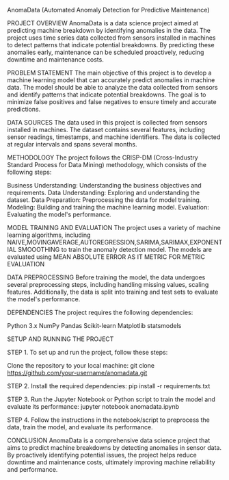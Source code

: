 AnomaData (Automated Anomaly Detection for Predictive Maintenance)

PROJECT OVERVIEW
AnomaData is a data science project aimed at predicting machine breakdown by identifying anomalies in the data. 
The project uses time series data collected from sensors installed in machines to detect patterns that indicate potential breakdowns. 
By predicting these anomalies early, maintenance can be scheduled proactively, reducing downtime and maintenance costs.

PROBLEM STATEMENT
The main objective of this project is to develop a machine learning model that can accurately predict anomalies in machine data. 
The model should be able to analyze the data collected from sensors and identify patterns that indicate potential breakdowns. 
The goal is to minimize false positives and false negatives to ensure timely and accurate predictions.

DATA SOURCES
The data used in this project is collected from sensors installed in machines. The dataset contains several features, including sensor readings, timestamps, and machine identifiers.
The data is collected at regular intervals and spans several months.

METHODOLOGY
The project follows the CRISP-DM (Cross-Industry Standard Process for Data Mining) methodology, which consists of the following steps:

Business Understanding: Understanding the business objectives and requirements.
Data Understanding: Exploring and understanding the dataset.
Data Preparation: Preprocessing the data for model training.
Modeling: Building and training the machine learning model.
Evaluation: Evaluating the model's performance.

MODEL TRAINING AND EVALUATION
The project uses a variety of machine learning algorithms, including NAIVE,MOVINGAVERAGE,AUTOREGRESSION,SARIMA,SARIMAX,EXPONENTIAL SMOOOTHING to train the anomaly detection model.
The models are evaluated using MEAN ABSOLUTE ERROR AS IT METRIC FOR METRIC EVALUATION

DATA PREPROCESSING
Before training the model, the data undergoes several preprocessing steps, including handling missing values, scaling features.
Additionally, the data is split into training and test sets to evaluate the model's performance.

DEPENDENCIES
The project requires the following dependencies:

Python 3.x
NumPy
Pandas
Scikit-learn
Matplotlib
statsmodels


SETUP AND RUNNING THE PROJECT

STEP 1. To set up and run the project, follow these steps:

Clone the repository to your local machine:
git clone https://github.com/your-username/anomadata.git

STEP 2. Install the required dependencies:
pip install -r requirements.txt

STEP 3. Run the Jupyter Notebook or Python script to train the model and evaluate its performance:
jupyter notebook anomadata.ipynb

STEP 4. Follow the instructions in the notebook/script to preprocess the data, train the model, and evaluate its performance.

CONCLUSION
AnomaData is a comprehensive data science project that aims to predict machine breakdowns by detecting anomalies in sensor data. 
By proactively identifying potential issues, the project helps reduce downtime and maintenance costs, ultimately improving machine reliability and performance.

